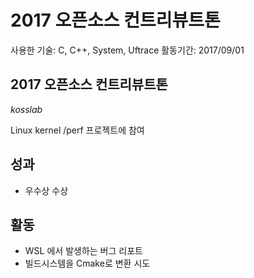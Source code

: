 # 2017 오픈소스 컨트리뷰트톤

사용한 기술: C, C++, System, Uftrace
활동기간: 2017/09/01

## 2017 오픈소스 컨트리뷰트톤

*kosslab*

Linux kernel /perf 프로젝트에 참여

## 성과

- 우수상 수상

## 활동

- WSL 에서 발생하는 버그 리포트
- 빌드시스템을 Cmake로 변환 시도